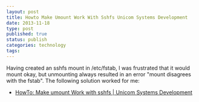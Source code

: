 ```yaml
--- 
layout: post 
title: Howto Make Umount Work With Sshfs Unicom Systems Development
date: 2013-11-18
type: post 
published: true 
status: publish
categories: technology
tags: 
---
```


Having created an sshfs mount in /etc/fstab, I was frustrated that it
would mount okay, but unmounting always resulted in an error "mount
disagrees with the fstab". The following solution worked for me:

-   [HowTo: Make umount Work with sshfs | Unicom Systems
    Development](http://www.unicom.com/blog/entry/651)

